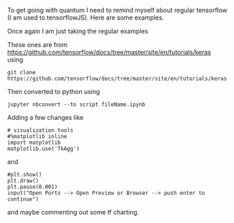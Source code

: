 To get going with quantum I need to remind myself about regular tensorflow (I am used to tensorflowJS). Here are some examples.


Once again I am just taking the regular examples

These ones are from https://github.com/tensorflow/docs/tree/master/site/en/tutorials/keras using

```
git clone https://github.com/tensorflow/docs/tree/master/site/en/tutorials/keras

```
Then converted to python using

```
jupyter nbconvert --to script fileName.ipynb

```

Adding a few changes like

```
# visualization tools
#%matplotlib inline
import matplotlib
matplotlib.use('TkAgg')

```

and 
```
#plt.show()
plt.draw()
plt.pause(0.001)
input("Open Ports --> Open Preview or Browser --> push enter to continue")

```


and maybe commenting out some tf charting.

